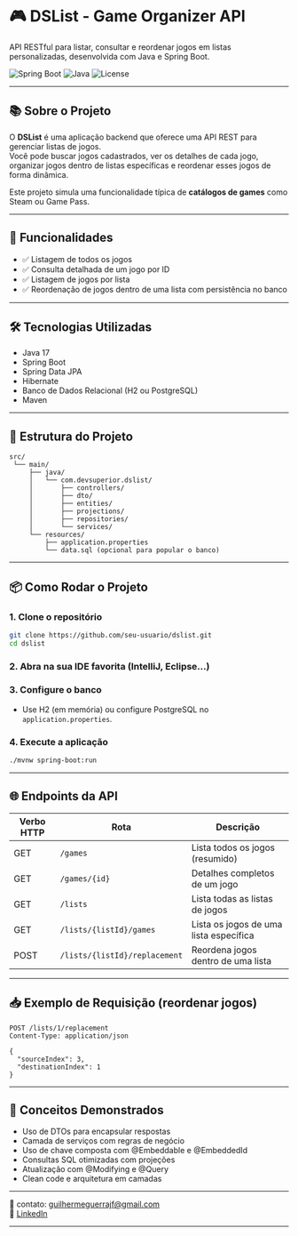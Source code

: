 
# 🎮 DSList - Game Organizer API

API RESTful para listar, consultar e reordenar jogos em listas personalizadas, desenvolvida com Java e Spring Boot.

![Spring Boot](https://img.shields.io/badge/Spring%20Boot-2.7+-brightgreen)
![Java](https://img.shields.io/badge/Java-17-orange)
![License](https://img.shields.io/badge/License-MIT-blue)

---

## 📚 Sobre o Projeto

O **DSList** é uma aplicação backend que oferece uma API REST para gerenciar listas de jogos.  
Você pode buscar jogos cadastrados, ver os detalhes de cada jogo, organizar jogos dentro de listas específicas e reordenar esses jogos de forma dinâmica.

Este projeto simula uma funcionalidade típica de **catálogos de games** como Steam ou Game Pass.

---

## 🚀 Funcionalidades

- ✅ Listagem de todos os jogos
- ✅ Consulta detalhada de um jogo por ID
- ✅ Listagem de jogos por lista
- ✅ Reordenação de jogos dentro de uma lista com persistência no banco

---

## 🛠️ Tecnologias Utilizadas

- Java 17
- Spring Boot
- Spring Data JPA
- Hibernate
- Banco de Dados Relacional (H2 ou PostgreSQL)
- Maven

---

## 📁 Estrutura do Projeto

```
src/
 └── main/
     ├── java/
     │   └── com.devsuperior.dslist/
     │       ├── controllers/
     │       ├── dto/
     │       ├── entities/
     │       ├── projections/
     │       ├── repositories/
     │       └── services/
     └── resources/
         ├── application.properties
         └── data.sql (opcional para popular o banco)
```

---

## 📦 Como Rodar o Projeto

### 1. Clone o repositório
```bash
git clone https://github.com/seu-usuario/dslist.git
cd dslist
```

### 2. Abra na sua IDE favorita (IntelliJ, Eclipse...)

### 3. Configure o banco
- Use H2 (em memória) ou configure PostgreSQL no `application.properties`.

### 4. Execute a aplicação
```bash
./mvnw spring-boot:run
```

---

## 🌐 Endpoints da API

| Verbo HTTP | Rota                            | Descrição                               |
|------------|----------------------------------|------------------------------------------|
| GET        | `/games`                         | Lista todos os jogos (resumido)          |
| GET        | `/games/{id}`                    | Detalhes completos de um jogo            |
| GET        | `/lists`                         | Lista todas as listas de jogos           |
| GET        | `/lists/{listId}/games`          | Lista os jogos de uma lista específica   |
| POST       | `/lists/{listId}/replacement`    | Reordena jogos dentro de uma lista       |

---

## 📥 Exemplo de Requisição (reordenar jogos)

```http
POST /lists/1/replacement
Content-Type: application/json

{
  "sourceIndex": 3,
  "destinationIndex": 1
}
```

---

## 🧠 Conceitos Demonstrados

- Uso de DTOs para encapsular respostas
- Camada de serviços com regras de negócio
- Uso de chave composta com @Embeddable e @EmbeddedId
- Consultas SQL otimizadas com projeções
- Atualização com @Modifying e @Query
- Clean code e arquitetura em camadas

---


📧 contato: guilhermeguerrajf@gmail.com  
🔗 [LinkedIn](https://www.linkedin.com/in/guilherme-guerra-663989213/)

---



